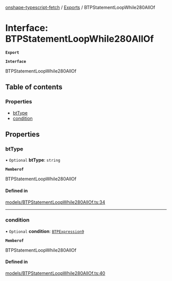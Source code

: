 [onshape-typescript-fetch](../README.md) / [Exports](../modules.md) / BTPStatementLoopWhile280AllOf

# Interface: BTPStatementLoopWhile280AllOf

**`Export`**

**`Interface`**

BTPStatementLoopWhile280AllOf

## Table of contents

### Properties

- [btType](BTPStatementLoopWhile280AllOf.md#bttype)
- [condition](BTPStatementLoopWhile280AllOf.md#condition)

## Properties

### btType

• `Optional` **btType**: `string`

**`Memberof`**

BTPStatementLoopWhile280AllOf

#### Defined in

[models/BTPStatementLoopWhile280AllOf.ts:34](https://github.com/toebes/onshape-typescript-fetch/blob/3e11ae1/models/BTPStatementLoopWhile280AllOf.ts#L34)

___

### condition

• `Optional` **condition**: [`BTPExpression9`](BTPExpression9.md)

**`Memberof`**

BTPStatementLoopWhile280AllOf

#### Defined in

[models/BTPStatementLoopWhile280AllOf.ts:40](https://github.com/toebes/onshape-typescript-fetch/blob/3e11ae1/models/BTPStatementLoopWhile280AllOf.ts#L40)
